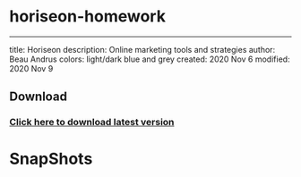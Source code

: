 # horiseon-homework
---
title: Horiseon
description: Online marketing tools and strategies
author: Beau Andrus
colors: light/dark blue and grey
created:  2020 Nov 6
modified: 2020 Nov 9

Download
--------

### [Click here to download latest version](https://github.com/beau-13/horiseon-homework/archive/main.zip)

# SnapShots
